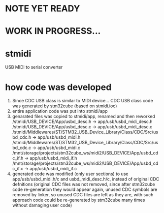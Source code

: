 # NOTE YET READY
# WORK IN PROGRESS...

# stmidi
USB MIDI to serial converter

# how code was developed

1. Since CDC USB class is similar to MIDI device...
    CDC USB class code was generated by stm32cube (based on stmidi.ioc)
2. entire application code was put into stmidi/app
3. genarated files was copied to stmidi/app, renamed and then reworked
    /stmidi/USB_DEVICE/App/usbd_desc.h -> app/usb/usbd_midi_desc.h
    /stmidi/USB_DEVICE/App/usbd_desc.c -> app/usb/usbd_midi_desc.c
    /stmidi/Middlewares/ST/STM32_USB_Device_Library/Class/CDC/Src/usbd_cdc.h -> app/usb/usbd_midi.h
    /stmidi/Middlewares/ST/STM32_USB_Device_Library/Class/CDC/Src/usbd_cdc.c -> app/usb/usbd_midi.c
    /mnt/storage/projects/stm32cube_ws/midi2/USB_DEVICE/App/usbd_cdc_if.h -> app/usb/usbd_midi_if.h
    /mnt/storage/projects/stm32cube_ws/midi2/USB_DEVICE/App/usbd_cdc_if.c -> app/usb/usbd_midi_if.c
4. generated code was modified (only user sections) to use app/usb/usbd_midi.h/c and
    usbd_midi_desc.h/c, instead of original CDC defnitions
    (original CDC files was not removed, since after stm32cube code re-generation they would appear again,
     unused CDC symbols are removed by linker, so unused CDC files are left as they are,
     with such approach code could be re-generated by stm32cube many times without damaging user code) 